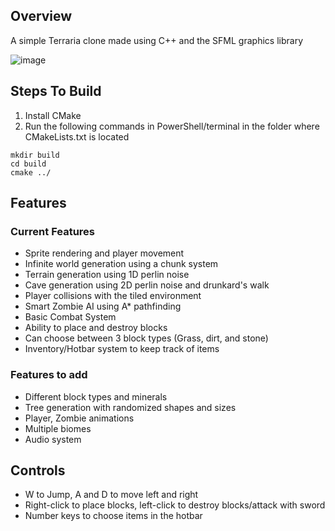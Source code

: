 ## Overview
A simple Terraria clone made using C++ and the SFML graphics library

![image](https://github.com/user-attachments/assets/ed727b40-f80d-4758-82fc-ea8c1ef97dbb)

## Steps To Build
1. Install CMake
2. Run the following commands in PowerShell/terminal in the folder where CMakeLists.txt is located
```
mkdir build
cd build
cmake ../
```

## Features
### Current Features

- Sprite rendering and player movement
- Infinite world generation using a chunk system
- Terrain generation using 1D perlin noise
- Cave generation using 2D perlin noise and drunkard's walk
- Player collisions with the tiled environment
- Smart Zombie AI using A* pathfinding
- Basic Combat System
- Ability to place and destroy blocks
- Can choose between 3 block types (Grass, dirt, and stone)
- Inventory/Hotbar system to keep track of items
  
### Features to add

- Different block types and minerals
- Tree generation with randomized shapes and sizes
- Player, Zombie animations
- Multiple biomes
- Audio system
  
## Controls

- W to Jump, A and D to move left and right
- Right-click to place blocks, left-click to destroy blocks/attack with sword
- Number keys to choose items in the hotbar


